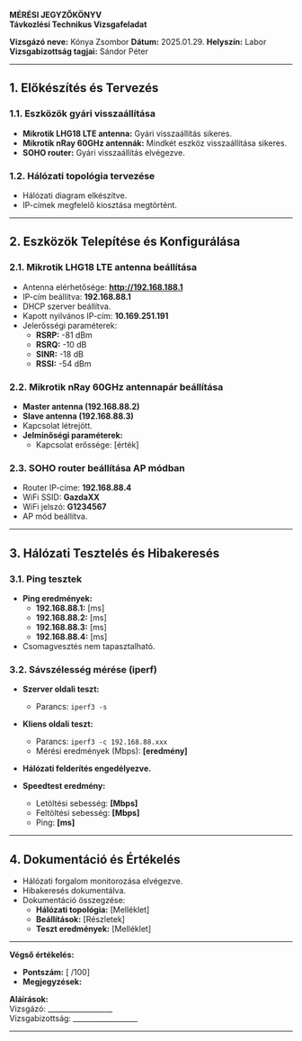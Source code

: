 **MÉRÉSI JEGYZŐKÖNYV**  
**Távkozlési Technikus Vizsgafeladat**  

**Vizsgázó neve:** Kónya Zsombor
**Dátum:** 2025.01.29.
**Helyszín:** Labor 
**Vizsgabizottság tagjai:** Sándor Péter  

---

## **1. Előkészítés és Tervezés**

### **1.1. Eszközök gyári visszaállítása**

- **Mikrotik LHG18 LTE antenna:** Gyári visszaállítás sikeres.
- **Mikrotik nRay 60GHz antennák:** Mindkét eszköz visszaállítása sikeres.
- **SOHO router:** Gyári visszaállítás elvégezve.

### **1.2. Hálózati topológia tervezése**

- Hálózati diagram elkészítve.
- IP-címek megfelelő kiosztása megtörtént.

---

## **2. Eszközök Telepítése és Konfigurálása**

### **2.1. Mikrotik LHG18 LTE antenna beállítása**

- Antenna elérhetősége: **http://192.168.188.1**
- IP-cím beállítva: **192.168.88.1**
- DHCP szerver beállítva.
- Kapott nyilvános IP-cím: **10.169.251.191**
- Jelerősségi paraméterek:
  - **RSRP:** -81 dBm
  - **RSRQ:** -10 dB
  - **SINR:** -18 dB
  - **RSSI:** -54 dBm

### **2.2. Mikrotik nRay 60GHz antennapár beállítása**

- **Master antenna (192.168.88.2)**
- **Slave antenna (192.168.88.3)**
- Kapcsolat létrejött.
- **Jelminőségi paraméterek:**
  - Kapcsolat erőssége: [érték]

### **2.3. SOHO router beállítása AP módban**

- Router IP-címe: **192.168.88.4**
- WiFi SSID: **GazdaXX**
- WiFi jelszó: **G1234567**
- AP mód beállítva.

---

## **3. Hálózati Tesztelés és Hibakeresés**

### **3.1. Ping tesztek**

- **Ping eredmények:**
  - **192.168.88.1:** [ms]
  - **192.168.88.2:** [ms]
  - **192.168.88.3:** [ms]
  - **192.168.88.4:** [ms]
- Csomagvesztés nem tapasztalható.

### **3.2. Sávszélesség mérése (iperf)**

- **Szerver oldali teszt:**  
  - Parancs: `iperf3 -s`

- **Kliens oldali teszt:**  
  - Parancs: `iperf3 -c 192.168.88.xxx`
  - Mérési eredmények (Mbps): **[eredmény]**

- **Hálózati felderítés engedélyezve.**

- **Speedtest eredmény:**  
  - Letöltési sebesség: **[Mbps]**
  - Feltöltési sebesség: **[Mbps]**
  - Ping: **[ms]**

---

## **4. Dokumentáció és Értékelés**

- Hálózati forgalom monitorozása elvégezve.
- Hibakeresés dokumentálva.
- Dokumentáció összegzése:
  - **Hálózati topológia:** [Melléklet]
  - **Beállítások:** [Részletek]
  - **Teszt eredmények:** [Melléklet]

---

**Végső értékelés:**
- **Pontszám:** [ /100]
- **Megjegyzések:**

**Aláírások:**  
Vizsgázó: __________________  
Vizsgabizottság: __________________  

---

